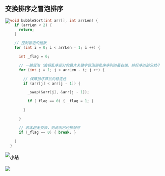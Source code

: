 ## 交换排序之冒泡排序

<img src='https://gitee.com/pj-l/imgs-1/raw/master/screenShot/image-20211109181442237.png' style='float: left;'></img>

```c
void bubbleSort(int arr[], int arrLen) {
  if (arrLen < 2) {
    return;
  }

  // 控制冒泡的趟数
  for (int i = 0; i < arrLen - 1; i ++) {

    int _flag = 0;

    // 一趟冒泡（会将乱序部分的最大关键字冒泡到乱序序列的最右端，排好序的部分就不用再扫描了）
    for (int j = 1; j < arrLen - i; j ++) {

      // 保障排序算法的稳定性
      if (arr[j] < arr[j - 1]) {

        _swap(&arr[j], &arr[j - 1]);

        if (_flag == 0) { _flag = 1; }

      }

    }

    // 若本趟无交换，则说明已经排好序
    if (_flag == 0) { break; }

  }
}
```

<img src='https://gitee.com/pj-l/imgs-1/raw/master/screenShot/image-20211109215250910.png' style='float: left;'></img>

#### 小结

<img src='https://gitee.com/pj-l/imgs-1/raw/master/screenShot/image-20211109215621244.png' style='float: left;'></img>
